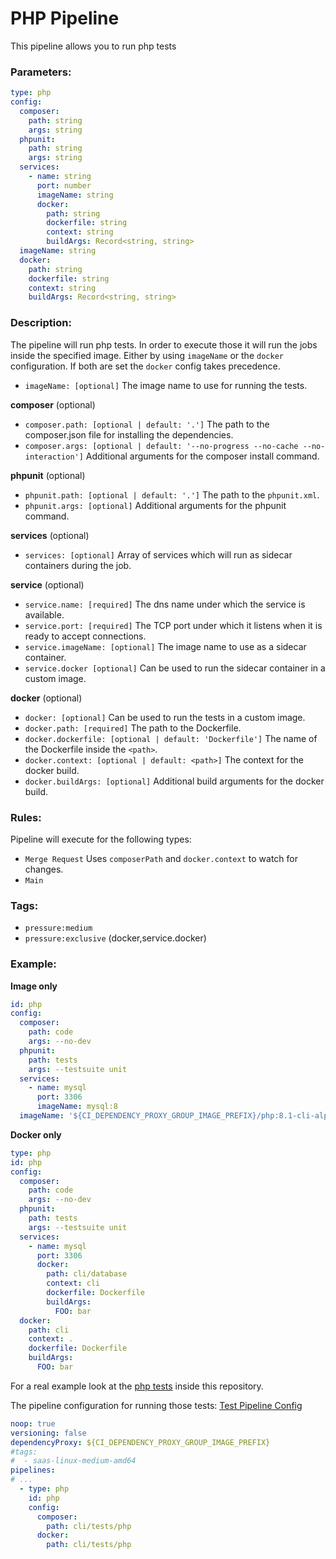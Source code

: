 # PHP Pipeline
This pipeline allows you to run php tests

### Parameters:
```yaml
type: php
config:
  composer:
    path: string
    args: string
  phpunit:
    path: string
    args: string
  services:
    - name: string
      port: number
      imageName: string
      docker:
        path: string
        dockerfile: string
        context: string
        buildArgs: Record<string, string>
  imageName: string
  docker:
    path: string
    dockerfile: string
    context: string
    buildArgs: Record<string, string>
```

### Description:
The pipeline will run php tests. In order to execute those it will run the jobs inside the specified image. 
Either by using `imageName` or the `docker` configuration. If both are set the `docker` config takes precedence.
* `imageName: [optional]` The image name to use for running the tests.

**composer** (optional)
* `composer.path: [optional | default: '.']` The path to the composer.json file for installing the dependencies.
* `composer.args: [optional | default: '--no-progress --no-cache --no-interaction']` Additional arguments for the composer install command.

**phpunit** (optional)
* `phpunit.path: [optional | default: '.']` The path to the `phpunit.xml`.
* `phpunit.args: [optional]` Additional arguments for the phpunit command.

**services** (optional)
* `services: [optional]` Array of services which will run as sidecar containers during the job.

**service** (optional)
* `service.name: [required]` The dns name under which the service is available.
* `service.port: [required]` The TCP port under which it listens when it is ready to accept connections.
* `service.imageName: [optional]` The image name to use as a sidecar container.
* `service.docker [optional]` Can be used to run the sidecar container in a custom image. 

**docker** (optional)
* `docker: [optional]` Can be used to run the tests in a custom image.
* `docker.path: [required]` The path to the Dockerfile.
* `docker.dockerfile: [optional | default: 'Dockerfile']` The name of the Dockerfile inside the `<path>`.
* `docker.context: [optional | default: <path>]` The context for the docker build.
* `docker.buildArgs: [optional]` Additional build arguments for the docker build.

### Rules:
Pipeline will execute for the following types:
* `Merge Request` Uses `composerPath` and `docker.context` to watch for changes.
* `Main`

### Tags:
* `pressure:medium`
* `pressure:exclusive` (docker,service.docker)

### Example:
**Image only**
```yaml
id: php
config:
  composer:
    path: code
    args: --no-dev
  phpunit:
    path: tests
    args: --testsuite unit
  services:
    - name: mysql
      port: 3306
      imageName: mysql:8
  imageName: '${CI_DEPENDENCY_PROXY_GROUP_IMAGE_PREFIX}/php:8.1-cli-alpine3.15'
```
**Docker only**
```yaml
type: php
id: php
config:
  composer: 
    path: code
    args: --no-dev
  phpunit:
    path: tests
    args: --testsuite unit
  services:
    - name: mysql
      port: 3306
      docker:
        path: cli/database
        context: cli
        dockerfile: Dockerfile
        buildArgs:
          FOO: bar
  docker:
    path: cli
    context: .
    dockerfile: Dockerfile
    buildArgs:
      FOO: bar
```

For a real example look at the [php tests](../../cli/tests/php) inside this repository.

The pipeline configuration for running those tests: [Test Pipeline Config](../../cli/test.kapigen.yaml)
```yaml
noop: true
versioning: false
dependencyProxy: ${CI_DEPENDENCY_PROXY_GROUP_IMAGE_PREFIX}
#tags:
#  - saas-linux-medium-amd64
pipelines:
# ...
  - type: php
    id: php
    config:
      composer:
        path: cli/tests/php
      docker:
        path: cli/tests/php
```
